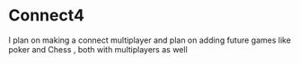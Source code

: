 # Connect4

I plan on making a connect multiplayer and plan on adding future games like poker and Chess
, both with multiplayers as well
